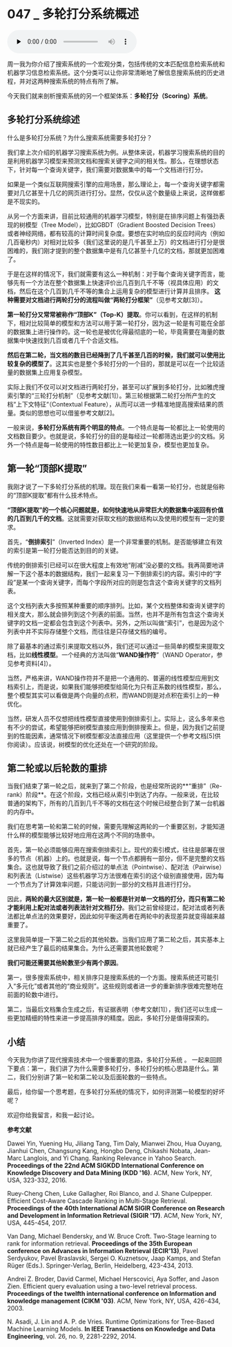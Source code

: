# 047 _ 多轮打分系统概述

<audio id="audio" title="047 | 多轮打分系统概述" controls="" preload="none"><source id="mp3" src="https://static001.geekbang.org/resource/audio/31/51/31b386f071a2fe17707fbe4199955951.mp3"></audio>

周一我为你介绍了搜索系统的一个宏观分类，包括传统的文本匹配信息检索系统和机器学习信息检索系统。这个分类可以让你非常清晰地了解信息搜索系统的历史进程，并对这两种搜索系统的特点有所了解。

今天我们就来剖析搜索系统的另一个框架体系：**多轮打分（Scoring）系统**。

## 多轮打分系统综述

什么是多轮打分系统？为什么搜索系统需要多轮打分？

我们拿上次介绍的机器学习搜索系统为例。从整体来说，机器学习搜索系统的目的是利用机器学习模型来预测文档和搜索关键字之间的相关性。那么，在理想状态下，针对每一个查询关键字，我们需要对数据集中的每一个文档进行打分。

如果是一个类似互联网搜索引擎的应用场景，那么理论上，每一个查询关键字都需要对几亿甚至十几亿的网页进行打分。显然，仅仅从这个数量级上来说，这样做都是不现实的。

从另一个方面来讲，目前比较通用的机器学习模型，特别是在排序问题上有强劲表现的树模型（Tree Model），比如GBDT（Gradient Boosted Decision Trees）或者神经网络，都有较高的计算时间复杂度。要想在实时响应的反应时间内（例如几百毫秒内）对相对比较多（我们这里说的是几千甚至上万）的文档进行打分是很困难的，我们刚才提到的整个数据集中是有几亿甚至十几亿的文档，那就更加困难了。

于是在这样的情况下，我们就需要有这么一种机制：对于每个查询关键字而言，能够先有一个方法在整个数据集上快速评价出几百到几千不等（视具体应用）的文档，然后在这个几百到几千不等的集合上运用复杂的模型进行计算并且排序。 **这种需要对文档进行两轮打分的流程叫做“两轮打分框架”**（见参考文献[3]）。

**第一轮打分又常常被称作“顶部K”（Top-K）提取**。你可以看到，在这样的机制下，相对比较简单的模型和方法可以用于第一轮打分，因为这一轮是有可能在全部的数据集上进行操作的。这一轮也是被优化得最彻底的一轮，毕竟需要在海量的数据集中快速找到几百或者几千个合适文档。

**然后在第二轮，当文档的数目已经降到了几千甚至几百的时候，我们就可以使用比较复杂的模型了**。这其实也是整个多轮打分的一个目的，那就是可以在一个比较适量的数据集上应用复杂模型。

实际上我们不仅可以对文档进行两轮打分，甚至可以扩展到多轮打分，比如雅虎搜索引擎的“三轮打分机制”（见参考文献[1]）。第三轮根据第二轮打分所产生的文档“上下文特征“（Contextual Feature），从而可以进一步精准地提高搜索结果的质量。类似的思想也可以借鉴参考文献[2]。

一般来说，**多轮打分系统有两个明显的特点**。一个特点是每一轮都比上一轮使用的文档数目要少。也就是说，多轮打分的目的是每经过一轮都筛选出更少的文档。另外一个特点是每一轮使用的特性数目都比上一轮更加复杂，模型也更加复杂。

## 第一轮“顶部K提取”

我刚才说了一下多轮打分系统的机理。现在我们来看一看第一轮打分，也就是俗称的“顶部K提取”都有什么技术特点。

**“顶部K提取”的一个核心问题就是，如何快速地从非常巨大的数据集中返回有价值的几百到几千的文档**。这就需要对获取文档的数据结构以及使用的模型有一定的要求。

首先，“**倒排索引**”（Inverted Index）是一个非常重要的机制。是否能够建立有效的索引是第一轮打分能否达到目的的关键。

传统的倒排索引已经可以在很大程度上有效地“削减”没必要的文档。我再简要地讲解一下这个基本的数据结构，我们一起来复习一下倒排索引的内容。索引中的“字段”是某一个查询关键字，而每个字段所对应的则是包含这个查询关键字的文档列表。

这个文档列表大多按照某种重要的顺序排列。比如，某个文档整体和查询关键字的相关度大，那么就会排列到这个列表的前面。当然，也并不是所有包含这个查询关键字的文档一定都会包含到这个列表中。另外，之所以叫做“索引”，也是因为这个列表中并不实际存储整个文档，而往往是只存储文档的编号。

除了最基本的通过索引来提取文档以外，我们还可以通过一些简单的模型来提取文档，比如**线性模型**。一个经典的方法叫做“**WAND操作符**”（WAND Operator，参见参考资料[4]）。

当然，严格来讲，WAND操作符并不是把一个通用的、普遍的线性模型应用到文档索引上，而是说，如果我们能够把模型给简化为只有正系数的线性模型，那么，整个模型其实可以看做是两个向量的点积，而WAND则是对点积在索引上的一种优化。

当然，研发人员不仅想把线性模型直接使用到倒排索引上。实际上，这么多年来也有不少的尝试，希望能够把树模型直接应用到倒排搜索上。但是，因为我们之前提到的性能因素，通常情况下树模型都没法直接应用（这里提供一个参考文档[5]供你阅读）。应该说，树模型的优化还处在一个研究的阶段。

## 第二轮或以后轮数的重排

当我们结束了第一轮之后，就来到了第二个阶段，也是经常所说的**“重排”（Re-rank）阶段**。在这个阶段，文档已经从索引中到达了内存。一般来说，在比较普通的架构下，所有的几百到几千不等的文档在这个时候已经整合到了某一台机器的内存中。

我们在思考第一轮和第二轮的时候，需要先理解这两轮的一个重要区别，才能知道什么样的模型能够比较好地应用在这两个不同的场景中。

首先，第一轮必须能够应用在搜索倒排索引上。现代的索引模式，往往是部署在很多的节点（机器）上的。也就是说，每一个节点都拥有一部分，但不是完整的文档集合。这也就导致了我们之前介绍过的单点法（Pointwise）、配对法（Pairwise）和列表法（Listwise）这些机器学习方法很难在索引的这个级别直接使用，因为每一个节点为了计算效率问题，只能访问到一部分的文档并且进行打分。

因此，**两轮的最大区别就是，第一轮一般都是针对单一文档的打分，而只有第二轮才能利用上配对法或者列表法针对文档打分**。我们之前曾经提过，配对法或者列表法都比单点法的效果要好，因此如何平衡这两者在两轮中的表现差异就变得越来越重要了。

这里我简单提一下第二轮之后的其他轮数。当我们应用了第二轮之后，其实基本上就已经产生了最后的结果集合。为什么还需要其他轮数呢？

**我们可能还需要其他轮数至少有两个原因**。

第一，很多搜索系统中，相关排序只是搜索系统的一个方面。搜索系统还可能引入“多元化”或者其他的“商业规则”。这些规则或者进一步的重新排序很难完整地在前面的轮数中进行。

第二，当最后文档集合生成之后，有证据表明（参考文献[1]），我们还可以生成一些更加精细的特性来进一步提高排序的精度。因此，多轮打分是值得探索的。

## 小结

今天我为你讲了现代搜索技术中一个很重要的思路，多轮打分系统 。 一起来回顾下要点：第一，我们讲了为什么需要多轮打分，多轮打分的核心思路是什么。第二，我们分别讲了第一轮和第二轮以及后面轮数的一些特点。

最后，给你留一个思考题，在多轮打分系统的情况下，如何评测第一轮模型的好坏呢？

欢迎你给我留言，和我一起讨论。

**参考文献**


Dawei Yin, Yuening Hu, Jiliang Tang, Tim Daly, Mianwei Zhou, Hua Ouyang, Jianhui Chen, Changsung Kang, Hongbo Deng, Chikashi Nobata, Jean-Marc Langlois, and Yi Chang. Ranking Relevance in Yahoo Search. **Proceedings of the 22nd ACM SIGKDD International Conference on Knowledge Discovery and Data Mining (KDD '16)**. ACM, New York, NY, USA, 323-332, 2016.


Ruey-Cheng Chen, Luke Gallagher, Roi Blanco, and J. Shane Culpepper. Efficient Cost-Aware Cascade Ranking in Multi-Stage Retrieval. **Proceedings of the 40th International ACM SIGIR Conference on Research and Development in Information Retrieval (SIGIR '17)**. ACM, New York, NY, USA, 445-454, 2017.


Van Dang, Michael Bendersky, and W. Bruce Croft. Two-Stage learning to rank for information retrieval. **Proceedings of the 35th European conference on Advances in Information Retrieval (ECIR’13)**, Pavel Serdyukov, Pavel Braslavski, Sergei O. Kuznetsov, Jaap Kamps, and Stefan Rüger (Eds.). Springer-Verlag, Berlin, Heidelberg, 423-434, 2013.


Andrei Z. Broder, David Carmel, Michael Herscovici, Aya Soffer, and Jason Zien. Efficient query evaluation using a two-level retrieval process. **Proceedings of the twelfth international conference on Information and knowledge management (CIKM '03)**. ACM, New York, NY, USA, 426-434, 2003.


N. Asadi, J. Lin and A. P. de Vries. Runtime Optimizations for Tree-Based Machine Learning Models. **In IEEE Transactions on Knowledge and Data Engineering**, vol. 26, no. 9, 2281-2292, 2014.

